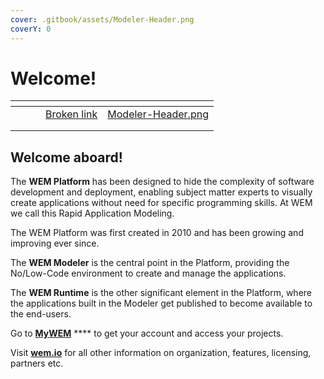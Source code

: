 ```yaml
---
cover: .gitbook/assets/Modeler-Header.png
coverY: 0
---
```


# Welcome!

<table data-view="cards"><thead><tr><th></th><th></th><th></th><th data-hidden data-card-target data-type="content-ref"></th><th data-hidden data-card-cover data-type="files"></th></tr></thead><tbody><tr><td></td><td></td><td></td><td><a href="broken-reference">Broken link</a></td><td><a href=".gitbook/assets/Modeler-Header.png">Modeler-Header.png</a></td></tr><tr><td></td><td></td><td></td><td></td><td></td></tr><tr><td></td><td></td><td></td><td></td><td></td></tr></tbody></table>

## Welcome aboard!

The **WEM Platform** has been designed to hide the complexity of software development and deployment, enabling subject matter experts to visually create applications without need for specific programming skills. At WEM we call this Rapid Application Modeling.

The WEM Platform was first created in 2010 and has been growing and improving ever since. &#x20;

The **WEM Modeler** is the central point in the Platform, providing the No/Low-Code environment to create and manage the applications.&#x20;

The **WEM Runtime** is the other significant element in the Platform, where the applications built in the Modeler get published to become available to the end-users.



Go to [**MyWEM**](https://my.wem.io) **** to get your account and access your projects.

Visit [**wem.io**](https://wem.io) for all other information on organization, features, licensing, partners etc.
